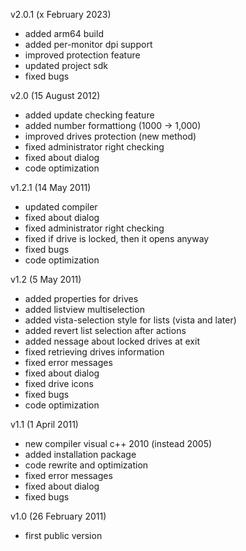 v2.0.1 (x February 2023)
- added arm64 build
- added per-monitor dpi support
- improved protection feature
- updated project sdk
- fixed bugs

v2.0 (15 August 2012)
- added update checking feature
- added number formattiong (1000 -> 1,000)
- improved drives protection (new method)
- fixed administrator right checking
- fixed about dialog
- code optimization

v1.2.1 (14 May 2011)
- updated compiler
- fixed about dialog
- fixed administrator right checking
- fixed if drive is locked, then it opens anyway
- fixed bugs
- code optimization

v1.2 (5 May 2011)
- added properties for drives
- added listview multiselection
- added vista-selection style for lists (vista and later)
- added revert list selection after actions
- added nessage about locked drives at exit
- fixed retrieving drives information
- fixed error messages
- fixed about dialog
- fixed drive icons
- fixed bugs
- code optimization

v1.1 (1 April 2011)
- new compiler visual c++ 2010 (instead 2005)
- added installation package
- code rewrite and optimization
- fixed error messages
- fixed about dialog
- fixed bugs

v1.0 (26 February 2011)
- first public version

